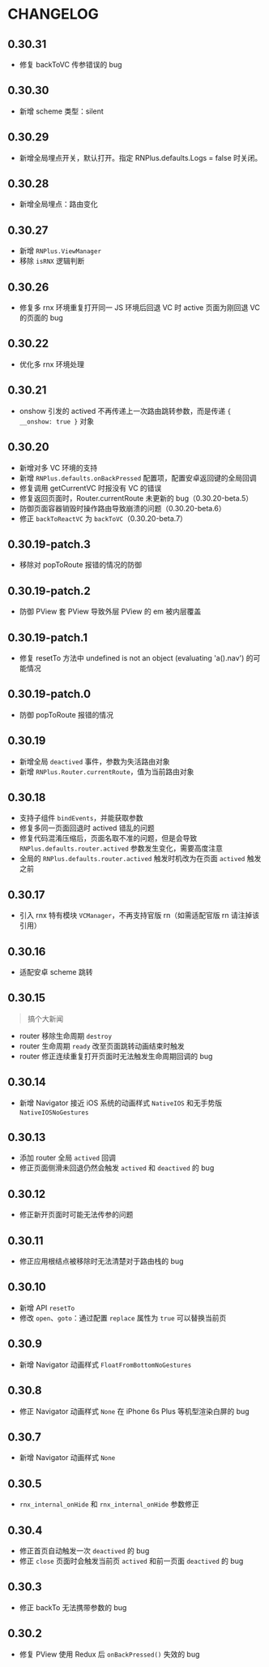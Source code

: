 # CHANGELOG

## 0.30.31

- 修复 backToVC 传参错误的 bug

## 0.30.30

- 新增 scheme 类型：silent

## 0.30.29

- 新增全局埋点开关，默认打开。指定 RNPlus.defaults.Logs = false 时关闭。

## 0.30.28

- 新增全局埋点：路由变化

## 0.30.27

- 新增 `RNPlus.ViewManager`
- 移除 `isRNX` 逻辑判断

## 0.30.26

- 修复多 rnx 环境重复打开同一 JS 环境后回退 VC 时 active 页面为刚回退 VC 的页面的 bug

## 0.30.22

- 优化多 rnx 环境处理

## 0.30.21

- onshow 引发的 actived 不再传递上一次路由跳转参数，而是传递 `{ __onshow: true }` 对象

## 0.30.20

- 新增对多 VC 环境的支持
- 新增 `RNPlus.defaults.onBackPressed` 配置项，配置安卓返回键的全局回调
- 修复调用 getCurrentVC 时报没有 VC 的错误
- 修复返回页面时，Router.currentRoute 未更新的 bug（0.30.20-beta.5）
- 防御页面容器销毁时操作路由导致崩溃的问题（0.30.20-beta.6）
- 修正 `backToReactVC` 为 `backToVC`（0.30.20-beta.7）

## 0.30.19-patch.3

- 移除对 popToRoute 报错的情况的防御

## 0.30.19-patch.2

- 防御 PView 套 PView 导致外层 PView 的 em 被内层覆盖

## 0.30.19-patch.1

- 修复 resetTo 方法中 undefined is not an object (evaluating 'a().nav') 的可能情况

## 0.30.19-patch.0

- 防御 popToRoute 报错的情况

## 0.30.19

- 新增全局 `deactived` 事件，参数为失活路由对象
- 新增 `RNPlus.Router.currentRoute`，值为当前路由对象

## 0.30.18

- 支持子组件 `bindEvents`，并能获取参数
- 修复多同一页面回退时 actived 错乱的问题
- 修复代码混淆压缩后，页面名取不准的问题，但是会导致 `RNPlus.defaults.router.actived` 参数发生变化，需要高度注意
- 全局的 `RNPlus.defaults.router.actived` 触发时机改为在页面 `actived` 触发之前

## 0.30.17

- 引入 rnx 特有模块 `VCManager`，不再支持官版 rn（如需适配官版 rn 请注掉该引用）

## 0.30.16

- 适配安卓 scheme 跳转

## 0.30.15

> 搞个大新闻

- router 移除生命周期 `destroy`
- router 生命周期 `ready` 改至页面跳转动画结束时触发
- router 修正连续重复打开页面时无法触发生命周期回调的 bug

## 0.30.14

- 新增 Navigator 接近 iOS 系统的动画样式 `NativeIOS` 和无手势版 `NativeIOSNoGestures`

## 0.30.13

- 添加 router 全局 `actived` 回调
- 修正页面侧滑未回退仍然会触发 `actived` 和 `deactived` 的 bug

## 0.30.12

- 修正新开页面时可能无法传参的问题

## 0.30.11

- 修正应用根结点被移除时无法清楚对于路由栈的 bug

## 0.30.10

- 新增 API `resetTo`
- 修改 `open`、`goto`：通过配置 `replace` 属性为 `true` 可以替换当前页

## 0.30.9

- 新增 Navigator 动画样式 `FloatFromBottomNoGestures`

## 0.30.8

- 修正 Navigator 动画样式 `None` 在 iPhone 6s Plus 等机型渲染白屏的 bug

## 0.30.7

- 新增 Navigator 动画样式 `None`

## 0.30.5

- `rnx_internal_onHide` 和 `rnx_internal_onHide` 参数修正

## 0.30.4

- 修正首页自动触发一次 `deactived` 的 bug
- 修正 `close` 页面时会触发当前页 `actived` 和前一页面 `deactived` 的 bug

## 0.30.3

- 修正 backTo 无法携带参数的 bug

## 0.30.2

- 修复 PView 使用 Redux 后 `onBackPressed()` 失效的 bug
